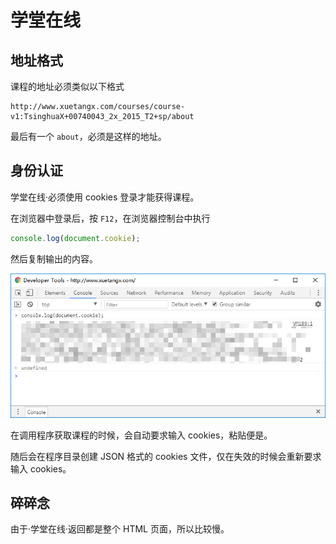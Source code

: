 # 学堂在线

## 地址格式

课程的地址必须类似以下格式

```text
http://www.xuetangx.com/courses/course-v1:TsinghuaX+00740043_2x_2015_T2+sp/about
```

最后有一个 `about`，必须是这样的地址。

## 身份认证

学堂在线·必须使用 cookies 登录才能获得课程。

在浏览器中登录后，按 `F12`，在浏览器控制台中执行

```javascript
console.log(document.cookie);
```

然后复制输出的内容。

![控制台获得 cookies](../images/fwwbgojaq.png)

在调用程序获取课程的时候，会自动要求输入 cookies，粘贴便是。

随后会在程序目录创建 JSON 格式的 cookies 文件，仅在失效的时候会重新要求输入 cookies。

## 碎碎念

由于·学堂在线·返回都是整个 HTML 页面，所以比较慢。
